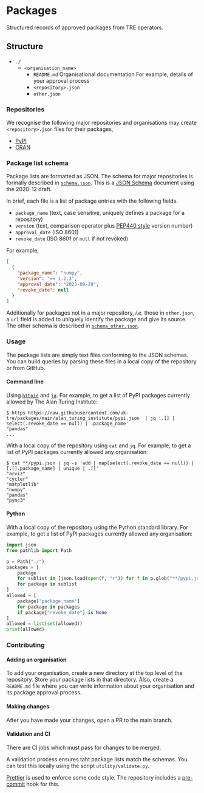 # Packages

Structured records of approved packages from TRE operators.

## Structure

- `./`
  - `<organisation_name>`
    - `README.md`
      Organisational documentation
      For example, details of your approval process
    - `<repository>.json `
    - `other.json`

### Repositories

We recognise the following major repositories and organisations may create `<repository>.json` files for their packages,

- [PyPI](https://pypi.org)
- [CRAN](https://cran.r-project.org)

### Package list schema

Package lists are formatted as JSON.
The schema for major repositories is formally described in [`schema.json`](./schema.json).
This is a [JSON Schema](https://json-schema.org/overview/what-is-jsonschema) document using the 2020-12 draft.

In brief, each file is a list of package entries with the following fields.

- `package_name` (text, case sensitive, uniquely defines a package for a repository)
- `version` (text, comparison operator plus [PEP440 style](https://peps.python.org/pep-0440/#version-specifiers) version number)
- `approval_date` (ISO 8601)
- `revoke_date` (ISO 8601 or `null` if not revoked)

For example,

```JSON
[
  {
    "package_name": "numpy",
    "version": "== 1.2.3",
    "approval_date": "2023-09-29",
    "revoke_date": null
  }
]
```

Additionally for packages not in a major repository, _i.e._ those in `other.json`, a `url` field is added to uniquely identify the package and give its source.
The other schema is described in [`schema_other.json`](schema_other.json).

### Usage

The package lists are simply text files conforming to the JSON schemas.
You can build queries by parsing these files in a local copy of the repository or from GitHub.

#### Command line

Using [`httpie`](https://httpie.io/) and [`jq`](https://jqlang.github.io/jq/).
For example, to get a list of PyPI packages currently allowed by The Alan Turing Institute:

```console
$ https https://raw.githubusercontent.com/uk-tre/packages/main/alan_turing_institute/pypi.json  | jq '.[] | select(.revoke_date == null) | .package_name'
"pandas"
...
```

With a local copy of the repository using `cat` and `jq`.
For example, to get a list of PyPI packages currently allowed any organisation:

```console
$ cat **/pypi.json | jq -s 'add | map(select(.revoke_date == null)) | [.[].package_name] | unique | .[]'
"arviz"
"cycler"
"matplotlib"
"numpy"
"pandas"
"pymc3"
```

#### Python

With a local copy of the repository using the Python standard library.
For example, to get a list of PyPI packages currently allowed any organisation:

```Python
import json
from pathlib import Path

p = Path("./")
packages = [
    package
    for sublist in [json.load(open(f, "r")) for f in p.glob("**/pypi.json")]
    for package in sublist
]
allowed = [
    package["package_name"]
    for package in packages
    if package["revoke_date"] is None
]
allowed = list(set(allowed))
print(allowed)
```

### Contributing

#### Adding an organisation

To add your organisation, create a new directory at the top level of the repository.
Store your package lists in that directory.
Also, create a `README.md` file where you can write information about your organisation and its package approval process.

#### Making changes

After you have made your changes, open a PR to the main branch.

#### Validation and CI

There are CI jobs which must pass for changes to be merged.

A validation process ensures taht package lists match the schemas.
You can test this locally using the script `utility/validate.py`.

[Prettier](https://prettier.io/) is used to enforce some code style.
The repository includes a [pre-commit](https://pre-commit.com/) hook for this.
